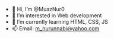 - 👋 Hi, I’m @MuazNur0
- 👀 I’m interested in Web development
- 🌱 I’m currently learning HTML, CSS, JS
- 📫 Email: m_nurunnabi@yahoo.com


